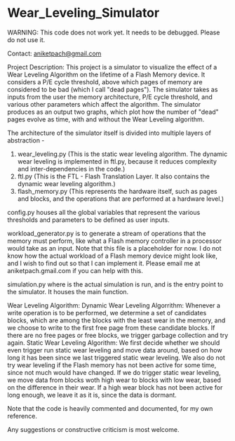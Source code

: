 # Wear_Leveling_Simulator
WARNING: This code does not work yet. It needs to be debugged. Please do not use it.

Contact: aniketpach@gmail.com

Project Description:
This project is a simulator to visualize the effect of a Wear Leveling Algorithm on the lifetime of a Flash Memory device. It considers a P/E cycle threshold, above which pages of memory are considered to be bad (which I call "dead pages").
The simulator takes as inputs from the user the memory architecture, P/E cycle threshold, and various other parameters which affect the algorithm.
The simulator produces as an output two graphs, which plot how the number of "dead" pages evolve as time, with and without the Wear Leveling algorithm.


The architecture of the simulator itself is divided into multiple layers of abstraction -
1. wear_leveling.py (This is the static wear leveling algorithm. The dynamic wear leveling is implemented in ftl.py, because it reduces complexity and inter-dependencies in the code.)
2. ftl.py (This is the FTL - Flash Translation Layer. It also contains the dynamic wear leveling algorithm.)
3. flash_memory.py (This represents the hardware itself, such as pages and blocks, and the operations that are performed at a hardware level.)

config.py houses all the global variables that represent the various thresholds and parameters to be defined as user inputs.

workload_generator.py is to generate a stream of operations that the memory must perform, like what a Flash memory controller in a processor would take as an input. Note that this file is a placeholder for now. I do not know how the actual workload of a Flash memory device might look like, and I wish to find out so that I can implement it. Please email me at aniketpach.gmail.com if you can help with this.

simulation.py where is the actual simulation is run, and is the entry point to the simulator. It houses the main function.



Wear Leveling Algorithm:
Dynamic Wear Leveling Algorrithm: Whenever a write operation is to be performed, we determine a set of candidates blocks, which are among the blocks with the least wear in the memory, and we choose to write to the first free page from these candidate blocks. If there are no free pages or free blocks, we trigger garbage collection and try again.
Static Wear Leveling Algorithm: We first decide whether we should even trigger run static wear leveling and move data around, based on how long it has been since we last triggered static wear leveling. We also do not try wear leveling if the Flash memory has not been active for some time, since not much would have changed. If we do trigger static wear leveling, we move data from blocks woth high wear to blocks with low wear, based on the difference in their wear. If a high wear block has not been active for long enough, we leave it as it is, since the data is dormant.



Note that the code is heavily commented and documented, for my own reference.

Any suggestions or constructive criticism is most welcome.

